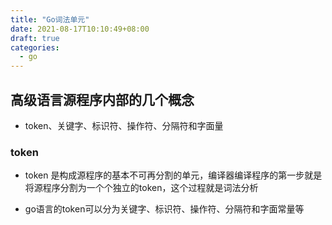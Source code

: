 ```yaml
---
title: "Go词法单元"
date: 2021-08-17T10:10:49+08:00
draft: true
categories:
  - go
---
```



## 高级语言源程序内部的几个概念

- token、关键字、标识符、操作符、分隔符和字面量

### token

- token 是构成源程序的基本不可再分割的单元，编译器编译程序的第一步就是将源程序分割为一个个独立的token，这个过程就是词法分析

- go语言的token可以分为关键字、标识符、操作符、分隔符和字面常量等

